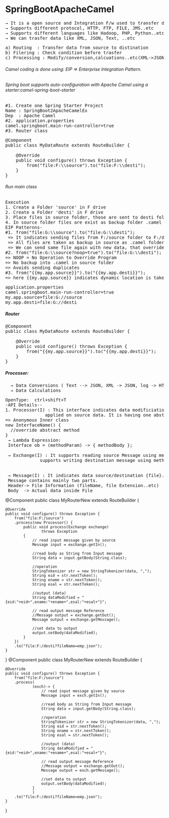 # SpringBootApacheCamel
<pre>
&#8594; It is a open source and Integration F/w used to transfer data between systems
&#8594; Supports different protocol, HTTP, FTP, FILE, JMS..etc
&#8594; Supports different languages like Hadoop, PHP, Python..etc
&#8594; We can trasfer data like XML, JSON, Text, ..etc
</pre>

<pre>
a) Routing  : Transfer data from source to distination
b) Filering : Check condition before trasfer
c) Processing : Modify/conversion,calcuations..etc(XML->JSON)
</pre>

###### Camel coding is done using: EIP => Enterprise Integration Pattern.
######  Spring boot supports auto-configuration with Apache Camel using a starter:camel-spring-boot-starter
<pre>
#1. Create one Spring Starter Project
Name : SpringBoot2ApacheCamelEx
Dep  : Apache Camel
#2. application.properties
camel.springboot.main-run-controller=true
#3. Router class
</pre>

<pre>
@Component
public class MyDataRoute extends RouteBuilder {

	@Override
	public void configure() throws Exception {
		from("file:F:\\source").to("file:F:\\desti");
	}
}
</pre>
###### Run main class
<pre>
Execution
1. Create a Folder 'source' in F drive
2. Create a Folder 'desti' in F drive
3. Place files in source folder, those are sent to desti folder
4. In source folder files are exist as backup folder .camel
EIP Patternns-
#1. from("file:G:\\source").to("file:G:\\desti");
 => It indicates sending files from F:/source folder to F:/desti folder
 => All files are taken as backup in source as .camel folder
 => We can send same file again with new data, that overrides at destination.
#2. from("file:G:\\source?noop=true").to("file:G:\\desti");
=> NOOP = No Operation to Override Program
=> No backup into .camel in source folder
=> Avoids sending duplicates 
#3. from("{{my.app.source}}").to("{{my.app.desti}}");
=> here {{my.app.source}} indicates dynamic location is taken from propreties file
</pre>
<pre>
application.properties
camel.springboot.main-run-controller=true
my.app.source=file:G://source
my.app.desti=file:G://desti
</pre>
##### Router
<pre>
@Component
public class MyDataRoute extends RouteBuilder {

	@Override
	public void configure() throws Exception {
		from("{{my.app.source}}").to("{{my.app.desti}}");
	}
}
</pre>

##### Processor: 
<pre>
  &#8594; Data Conversions ( Text --> JSON, XML -> JSON, log -> HTML ..etc)
  &#8594; Data Calculations 
</pre>
<pre>
OpenType:  ctrl+shift+T
-API Details--
1. Processor(I) : This interface indicates data modificiation/operations are going to be
               applied on source data. It is having one abstract method process(Exchange).
=> Anonymous Inner class
new InterfaceName() {
  //override abstract method
}
 &#8594; Lambda Expression:  
 Interface ob = (methodParam) -> { methodBody };

 &#8594; Exchange(I) : It supports reading source Message using method getIn() and
             supports writing destination message using method getOut()/getMessage().


 &#8594; Message(I) : It indicates data source/destination {file}.
 Message contains mainly two parts.
 Header-> File Information (fileName, file Extension..etc)
 Body  -> Actual data inside File
</pre>
@Component
public class MyRouterNew extends RouteBuilder {

	@Override
	public void configure() throws Exception {
		from("file:F:/source")
		.process(new Processor() {
			public void process(Exchange exchange)
					throws Exception 
			{
				// read input message given by source
				Message input = exchange.getIn();
				
				//read body as String from Input message
				String data = input.getBody(String.class);
				
				//operation
				StringTokenizer str = new StringTokenizer(data, ",");
				String eid = str.nextToken();
				String ename = str.nextToken();
				String esal = str.nextToken();
				
				//output (data)
				String dataModified = "{eid:"+eid+",ename:"+ename+",esal:"+esal+"}";
				
				// read output message Reference
				//Message output = exchange.getOut();
				Message output = exchange.getMessage();
				
				//set data to output
				output.setBody(dataModified);
			}
		})
		.to("file:F:/desti?fileName=emp.json");
	}
}
@Component
public class MyRouterNew extends RouteBuilder {

	@Override
	public void configure() throws Exception {
		from("file:F:/source")
		.process(
				(exch)-> {
					// read input message given by source
					Message input = exch.getIn();

					//read body as String from Input message
					String data = input.getBody(String.class);

					//operation
					StringTokenizer str = new StringTokenizer(data, ",");
					String eid = str.nextToken();
					String ename = str.nextToken();
					String esal = str.nextToken();

					//output (data)
					String dataModified = "{eid:"+eid+",ename:"+ename+",esal:"+esal+"}";

					// read output message Reference
					//Message output = exchange.getOut();
					Message output = exch.getMessage();

					//set data to output
					output.setBody(dataModified);
				}
				)
		.to("file:F:/desti?fileName=emp.json");
	}
}

